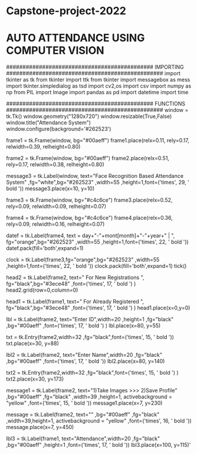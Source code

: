 # Capstone-project-2022
# AUTO ATTENDANCE USING COMPUTER VISION



############################################# IMPORTING ################################################
import tkinter as tk
from tkinter import ttk
from tkinter import messagebox as mess
import tkinter.simpledialog as tsd
import cv2,os
import csv
import numpy as np
from PIL import Image
import pandas as pd
import datetime
import time



############################################# FUNCTIONS ################################################
window = tk.Tk()
window.geometry("1280x720")
window.resizable(True,False)
window.title("Attendance System")
window.configure(background='#262523')

frame1 = tk.Frame(window, bg="#00aeff")
frame1.place(relx=0.11, rely=0.17, relwidth=0.39, relheight=0.80)

frame2 = tk.Frame(window, bg="#00aeff")
frame2.place(relx=0.51, rely=0.17, relwidth=0.38, relheight=0.80)

message3 = tk.Label(window, text="Face Recognition Based Attendance System" ,fg="white",bg="#262523" ,width=55 ,height=1,font=('times', 29, ' bold '))
message3.place(x=10, y=10)

frame3 = tk.Frame(window, bg="#c4c6ce")
frame3.place(relx=0.52, rely=0.09, relwidth=0.09, relheight=0.07)

frame4 = tk.Frame(window, bg="#c4c6ce")
frame4.place(relx=0.36, rely=0.09, relwidth=0.16, relheight=0.07)

datef = tk.Label(frame4, text = day+"-"+mont[month]+"-"+year+"  |  ", fg="orange",bg="#262523" ,width=55 ,height=1,font=('times', 22, ' bold '))
datef.pack(fill='both',expand=1)

clock = tk.Label(frame3,fg="orange",bg="#262523" ,width=55 ,height=1,font=('times', 22, ' bold '))
clock.pack(fill='both',expand=1)
tick()

head2 = tk.Label(frame2, text="                       For New Registrations                       ", fg="black",bg="#3ece48" ,font=('times', 17, ' bold ') )
head2.grid(row=0,column=0)

head1 = tk.Label(frame1, text="                       For Already Registered                       ", fg="black",bg="#3ece48" ,font=('times', 17, ' bold ') )
head1.place(x=0,y=0)

lbl = tk.Label(frame2, text="Enter ID",width=20  ,height=1  ,fg="black"  ,bg="#00aeff" ,font=('times', 17, ' bold ') )
lbl.place(x=80, y=55)

txt = tk.Entry(frame2,width=32 ,fg="black",font=('times', 15, ' bold '))
txt.place(x=30, y=88)

lbl2 = tk.Label(frame2, text="Enter Name",width=20  ,fg="black"  ,bg="#00aeff" ,font=('times', 17, ' bold '))
lbl2.place(x=80, y=140)

txt2 = tk.Entry(frame2,width=32 ,fg="black",font=('times', 15, ' bold ')  )
txt2.place(x=30, y=173)

message1 = tk.Label(frame2, text="1)Take Images  >>>  2)Save Profile" ,bg="#00aeff" ,fg="black"  ,width=39 ,height=1, activebackground = "yellow" ,font=('times', 15, ' bold '))
message1.place(x=7, y=230)

message = tk.Label(frame2, text="" ,bg="#00aeff" ,fg="black"  ,width=39,height=1, activebackground = "yellow" ,font=('times', 16, ' bold '))
message.place(x=7, y=450)

lbl3 = tk.Label(frame1, text="Attendance",width=20  ,fg="black"  ,bg="#00aeff"  ,height=1 ,font=('times', 17, ' bold '))
lbl3.place(x=100, y=115)'
